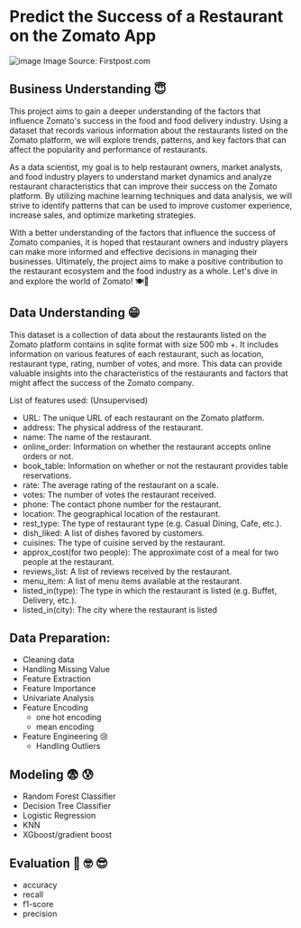 # Predict the Success of a Restaurant on the Zomato App 
![image](https://github.com/roniantoniius/Restaurant-Success-Prediction-at-Zomato/assets/121453378/ed9bc0e8-4c22-4780-9656-464b9329c4ac)
Image Source: Firstpost.com

## Business Understanding 😇 
This project aims to gain a deeper understanding of the factors that influence Zomato's success in the food and food delivery industry. Using a dataset that records various information about the restaurants listed on the Zomato platform, we will explore trends, patterns, and key factors that can affect the popularity and performance of restaurants.

As a data scientist, my goal is to help restaurant owners, market analysts, and food industry players to understand market dynamics and analyze restaurant characteristics that can improve their success on the Zomato platform. By utilizing machine learning techniques and data analysis, we will strive to identify patterns that can be used to improve customer experience, increase sales, and optimize marketing strategies.

With a better understanding of the factors that influence the success of Zomato companies, it is hoped that restaurant owners and industry players can make more informed and effective decisions in managing their businesses. Ultimately, the project aims to make a positive contribution to the restaurant ecosystem and the food industry as a whole. Let's dive in and explore the world of Zomato! 🍽️🚀


## Data Understanding 😁
This dataset is a collection of data about the restaurants listed on the Zomato platform contains in sqlite format with size 500 mb +. It includes information on various features of each restaurant, such as location, restaurant type, rating, number of votes, and more. This data can provide valuable insights into the characteristics of the restaurants and factors that might affect the success of the Zomato company.

List of features used: (Unsupervised)
- URL: The unique URL of each restaurant on the Zomato platform.
- address: The physical address of the restaurant.
- name: The name of the restaurant.
- online_order: Information on whether the restaurant accepts online orders or not.
- book_table: Information on whether or not the restaurant provides table reservations.
- rate: The average rating of the restaurant on a scale.
- votes: The number of votes the restaurant received.
- phone: The contact phone number for the restaurant.
- location: The geographical location of the restaurant.
- rest_type: The type of restaurant type (e.g. Casual Dining, Cafe, etc.).
- dish_liked: A list of dishes favored by customers.
- cuisines: The type of cuisine served by the restaurant.
- approx_cost(for two people): The approximate cost of a meal for two people at the restaurant.
- reviews_list: A list of reviews received by the restaurant.
- menu_item: A list of menu items available at the restaurant.
- listed_in(type): The type in which the restaurant is listed (e.g. Buffet, Delivery, etc.).
- listed_in(city): The city where the restaurant is listed

## Data Preparation: 
- Cleaning data
- Handling Missing Value
- Feature Extraction
- Feature Importance
- Univariate Analysis
- Feature Encoding
    - one hot encoding
    - mean encoding
- Feature Engineering 😢
    - Handling Outliers


## Modeling 😨 😰
- Random Forest Classifier
- Decision Tree Classifier
- Logistic Regression
- KNN
- XGboost/gradient boost


## Evaluation 🧐 🤓 😎
- accuracy
- recall
- f1-score
- precision

